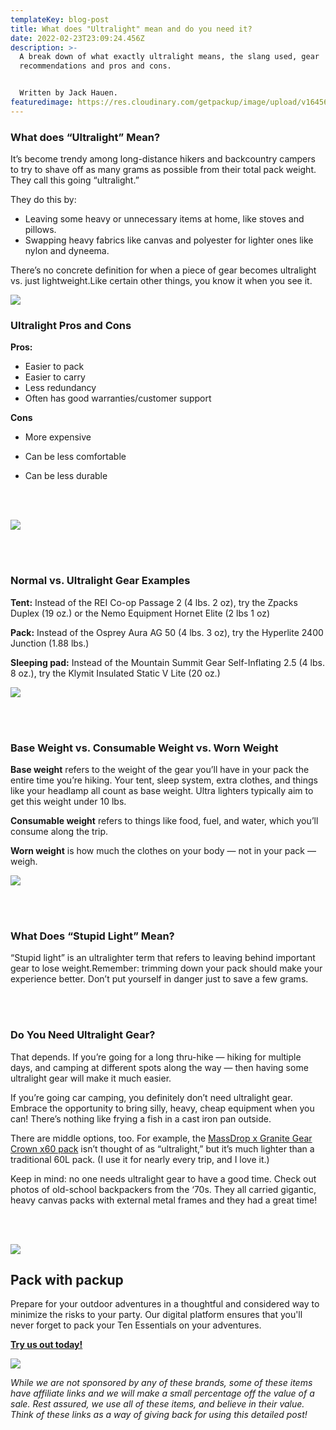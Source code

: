 ```yaml
---
templateKey: blog-post
title: What does "Ultralight" mean and do you need it?
date: 2022-02-23T23:09:24.456Z
description: >-
  A break down of what exactly ultralight means, the slang used, gear
  recommendations and pros and cons. 


  Written by Jack Hauen.
featuredimage: https://res.cloudinary.com/getpackup/image/upload/v1645658671/044A9683_tamggv.jpg
---
```

### **What does “Ultralight” Mean?**

It’s become trendy among long-distance hikers and backcountry campers to try to shave off as many grams as possible from their total pack weight. They call this going “ultralight.”

They do this by:

* Leaving some heavy or unnecessary items at home, like stoves and pillows.
* Swapping heavy fabrics like canvas and polyester for lighter ones like nylon and dyneema. 

There’s no concrete definition for when a piece of gear becomes ultralight vs. just lightweight.Like certain other things, you know it when you see it.

![](https://res.cloudinary.com/getpackup/image/upload/v1645661156/044A3768-3_hoc1ct.jpg)

### Ultralight Pros and Cons

**Pros:**

* Easier to pack
* Easier to carry
* Less redundancy
* Often has good warranties/customer support

**Cons**

* More expensive
* Can be less comfortable
* Can be less durable

  **<br></br>**

![](https://res.cloudinary.com/getpackup/image/upload/v1645661688/TaylorBurk_KMCSelects6_t7pc7q.jpg)

**<br></br>**

### **Normal vs. Ultralight Gear Examples**

**Tent:** Instead of the REI Co-op Passage 2 (4 lbs. 2 oz), try the Zpacks Duplex (19 oz.) or the Nemo Equipment Hornet Elite (2 lbs  1 oz)

**Pack:** Instead of the Osprey Aura AG 50 (4 lbs. 3 oz), try the Hyperlite 2400 Junction (1.88 lbs.)

**Sleeping pad:** Instead of the Mountain Summit Gear Self-Inflating 2.5 (4 lbs. 8 oz.), try the Klymit Insulated Static V Lite (20 oz.)

![](https://res.cloudinary.com/getpackup/image/upload/v1645661366/2400_junction_zs4uvv.png)

**<br></br>**

### **Base Weight vs. Consumable Weight vs. Worn Weight**

**Base weight** refers to the weight of the gear you’ll have in your pack the entire time you’re hiking. Your tent, sleep system, extra clothes, and things like your headlamp all count as base weight. Ultra lighters typically aim to get this weight under 10 lbs.

**Consumable weight** refers to things like food, fuel, and water, which you’ll consume along the trip.

**Worn weight** is how much the clothes on your body — not in your pack — weigh.

![](https://res.cloudinary.com/getpackup/image/upload/v1645661276/0F1A2755_nty4jv.jpg)

**<br></br>**

### **What Does “Stupid Light” Mean?**

“Stupid light” is an ultralighter term that refers to leaving behind important gear to lose weight.Remember: trimming down your pack should make your experience better. Don’t put yourself in danger just to save a few grams.

**<br></br>**

### Do You Need Ultralight Gear?

That depends. If you’re going for a long thru-hike — hiking for multiple days, and camping at different spots along the way — then having some ultralight gear will make it much easier. 

If you’re going car camping, you definitely don’t need ultralight gear. Embrace the opportunity to bring silly, heavy, cheap equipment when you can! There’s nothing like frying a fish in a cast iron pan outside.

There are middle options, too. For example, the [MassDrop x Granite Gear Crown x60 pack](https://sectionhiker.com/massdrop-granite-gear-x60-backpack-review/) isn’t thought of as “ultralight,” but it’s much lighter than a traditional 60L pack. (I use it for nearly every trip, and I love it.)

Keep in mind: no one needs ultralight gear to have a good time. Check out photos of old-school backpackers from the ‘70s. They all carried gigantic, heavy canvas packs with external metal frames and they had a great time!

**<br></br>**

![](https://res.cloudinary.com/getpackup/image/upload/v1645661510/TaylorBurk_KMCSelects11_fcjow5.jpg)

## Pack with packup

Prepare for your outdoor adventures in a thoughtful and considered way to minimize the risks to your party. Our digital platform ensures that you'll never forget to pack your Ten Essentials on your adventures.

**[Try us out today!](/)**

![](https://res.cloudinary.com/getpackup/image/upload/v1645660757/044A1781_msjcox.jpg)

*While we are not sponsored by any of these brands, some of these items have affiliate links and we will make a small percentage off the value of a sale. Rest assured, we use all of these items, and believe in their value. Think of these links as a way of giving back for using this detailed post!*